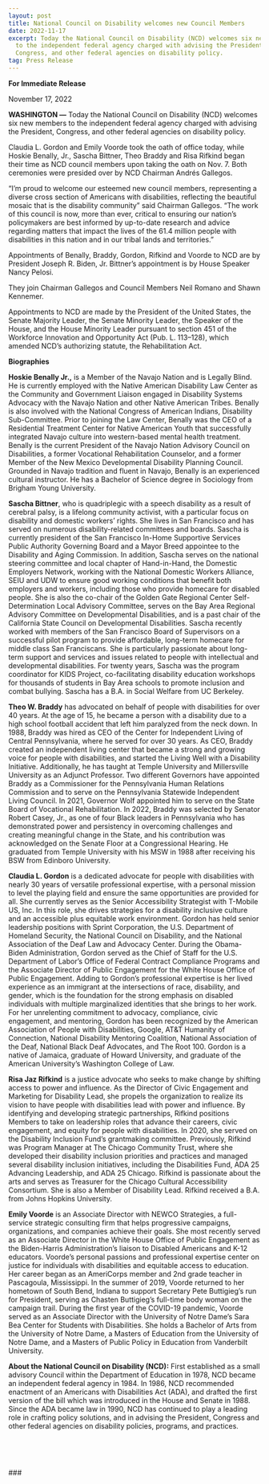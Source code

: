 ```yaml
---
layout: post
title: National Council on Disability welcomes new Council Members
date: 2022-11-17
excerpt: Today the National Council on Disability (NCD) welcomes six new members
  to the independent federal agency charged with advising the President,
  Congress, and other federal agencies on disability policy.
tag: Press Release
---
```

**For Immediate Release**

November 17, 2022                                     

**WASHINGTON —** Today the National Council on Disability (NCD) welcomes six new members to the independent federal agency charged with advising the President, Congress, and other federal agencies on disability policy.

Claudia L. Gordon and Emily Voorde took the oath of office today, while Hoskie Benally, Jr., Sascha Bittner, Theo Braddy and Risa Rifkind began their time as NCD council members upon taking the oath on Nov. 7. Both ceremonies were presided over by NCD Chairman Andrés Gallegos.

“I’m proud to welcome our esteemed new council members, representing a diverse cross section of Americans with disabilities, reflecting the beautiful mosaic that is the disability community” said Chairman Gallegos. “The work of this council is now, more than ever, critical to ensuring our nation’s policymakers are best informed by up-to-date research and advice regarding matters that impact the lives of the 61.4 million people with disabilities in this nation and in our tribal lands and territories.”

Appointments of Benally, Braddy, Gordon, Rifkind and Voorde to NCD are by President Joseph R. Biden, Jr. Bittner’s appointment is by House Speaker Nancy Pelosi.

They join Chairman Gallegos and Council Members Neil Romano and Shawn Kennemer.

Appointments to NCD are made by the President of the United States, the Senate Majority Leader, the Senate Minority Leader, the Speaker of the House, and the House Minority Leader pursuant to section 451 of the Workforce Innovation and Opportunity Act (Pub. L. 113–128), which amended NCD’s authorizing statute, the Rehabilitation Act.

**Biographies**

**Hoskie Benally Jr.,** is a Member of the Navajo Nation and is Legally Blind. He is currently employed with the Native American Disability Law Center as the Community and Government Liaison engaged in Disability Systems Advocacy with the Navajo Nation and other Native American Tribes. Benally is also involved with the National Congress of American Indians, Disability Sub-Committee. Prior to joining the Law Center, Benally was the CEO of a Residential Treatment Center for Native American Youth that successfully integrated Navajo culture into western-based mental health treatment. Benally is the current President of the Navajo Nation Advisory Council on Disabilities, a former Vocational Rehabilitation Counselor, and a former Member of the New Mexico Developmental Disability Planning Council. Grounded in Navajo tradition and fluent in Navajo, Benally is an experienced cultural instructor. He has a Bachelor of Science degree in Sociology from Brigham Young University.

**Sascha Bittner**, who is quadriplegic with a speech disability as a result of cerebral palsy, is a lifelong community activist, with a particular focus on disability and domestic workers’ rights. She lives in San Francisco and has served on numerous disability-related committees and boards. Sascha is currently president of the San Francisco In-Home Supportive Services Public Authority Governing Board and a Mayor Breed appointee to the Disability and Aging Commission. In addition, Sascha serves on the national steering committee and local chapter of Hand-in-Hand, the Domestic Employers Network, working with the National Domestic Workers Alliance, SEIU and UDW to ensure good working conditions that benefit both employers and workers, including those who provide homecare for disabled people. She is also the co-chair of the Golden Gate Regional Center Self-Determination Local Advisory Committee, serves on the Bay Area Regional Advisory Committee on Developmental Disabilities, and is a past chair of the California State Council on Developmental Disabilities. Sascha recently worked with members of the San Francisco Board of Supervisors on a successful pilot program to provide affordable, long-term homecare for middle class San Franciscans. She is particularly passionate about long-term support and services and issues related to people with intellectual and developmental disabilities. For twenty years, Sascha was the program coordinator for KIDS Project, co-facilitating disability education workshops for thousands of students in Bay Area schools to promote inclusion and combat bullying. Sascha has a B.A. in Social Welfare from UC Berkeley.

**Theo W. Braddy** has advocated on behalf of people with disabilities for over 40 years. At the age of 15, he became a person with a disability due to a high school football accident that left him paralyzed from the neck down. In 1988, Braddy was hired as CEO of the Center for Independent Living of Central Pennsylvania, where he served for over 30 years. As CEO, Braddy created an independent living center that became a strong and growing voice for people with disabilities, and started the Living Well with a Disability Initiative. Additionally, he has taught at Temple University and Millersville University as an Adjunct Professor. Two different Governors have appointed Braddy as a Commissioner for the Pennsylvania Human Relations Commission and to serve on the Pennsylvania Statewide Independent Living Council. In 2021, Governor Wolf appointed him to serve on the State Board of Vocational Rehabilitation. In 2022, Braddy was selected by Senator Robert Casey, Jr., as one of four Black leaders in Pennsylvania who has demonstrated power and persistency in overcoming challenges and creating meaningful change in the State, and his contribution was acknowledged on the Senate Floor at a Congressional Hearing. He graduated from Temple University with his MSW in 1988 after receiving his BSW from Edinboro University.

**Claudia L. Gordon** is a dedicated advocate for people with disabilities with nearly 30 years of versatile professional expertise, with a personal mission to level the playing field and ensure the same opportunities are provided for all. She currently serves as the Senior Accessibility Strategist with T-Mobile US, Inc. In this role, she drives strategies for a disability inclusive culture and an accessible plus equitable work environment. Gordon has held senior leadership positions with Sprint Corporation, the U.S. Department of Homeland Security, the National Council on Disability, and the National Association of the Deaf Law and Advocacy Center. During the Obama-Biden Administration, Gordon served as the Chief of Staff for the U.S. Department of Labor’s Office of Federal Contract Compliance Programs and the Associate Director of Public Engagement for the White House Office of Public Engagement. Adding to Gordon’s professional expertise is her lived experience as an immigrant at the intersections of race, disability, and gender, which is the foundation for the strong emphasis on disabled individuals with multiple marginalized identities that she brings to her work. For her unrelenting commitment to advocacy, compliance, civic engagement, and mentoring, Gordon has been recognized by the American Association of People with Disabilities, Google, AT&T Humanity of Connection, National Disability Mentoring Coalition, National Association of the Deaf, National Black Deaf Advocates, and The Root 100. Gordon is a native of Jamaica, graduate of Howard University, and graduate of the American University’s Washington College of Law.

**Risa Jaz Rifkind** is a justice advocate who seeks to make change by shifting access to power and influence. As the Director of Civic Engagement and Marketing for Disability Lead, she propels the organization to realize its vision to have people with disabilities lead with power and influence. By identifying and developing strategic partnerships, Rifkind positions Members to take on leadership roles that advance their careers, civic engagement, and equity for people with disabilities. In 2020, she served on the Disability Inclusion Fund’s grantmaking committee. Previously, Rifkind was Program Manager at The Chicago Community Trust, where she developed their disability inclusion priorities and practices and managed several disability inclusion initiatives, including the Disabilities Fund, ADA 25 Advancing Leadership, and ADA 25 Chicago. Rifkind is passionate about the arts and serves as Treasurer for the Chicago Cultural Accessibility Consortium. She is also a Member of Disability Lead. Rifkind received a B.A. from Johns Hopkins University.

**Emily Voorde** is an Associate Director with NEWCO Strategies, a full-service strategic consulting firm that helps progressive campaigns, organizations, and companies achieve their goals. She most recently served as an Associate Director in the White House Office of Public Engagement as the Biden-Harris Administration’s liaison to Disabled Americans and K-12 educators. Voorde’s personal passions and professional expertise center on justice for individuals with disabilities and equitable access to education. Her career began as an AmeriCorps member and 2nd grade teacher in Pascagoula, Mississippi. In the summer of 2019, Voorde returned to her hometown of South Bend, Indiana to support Secretary Pete Buttigieg’s run for President, serving as Chasten Buttigieg’s full-time body woman on the campaign trail. During the first year of the COVID-19 pandemic, Voorde served as an Associate Director with the University of Notre Dame’s Sara Bea Center for Students with Disabilities. She holds a Bachelor of Arts from the University of Notre Dame, a Masters of Education from the University of Notre Dame, and a Masters of Public Policy in Education from Vanderbilt University. 

**About the National Council on Disability (NCD):** First established as a small advisory Council within the Department of Education in 1978, NCD became an independent federal agency in 1984. In 1986, NCD recommended enactment of an Americans with Disabilities Act (ADA), and drafted the first version of the bill which was introduced in the House and Senate in 1988. Since the ADA became law in 1990, NCD has continued to play a leading role in crafting policy solutions, and in advising the President, Congress and other federal agencies on disability policies, programs, and practices.

 

 

\###